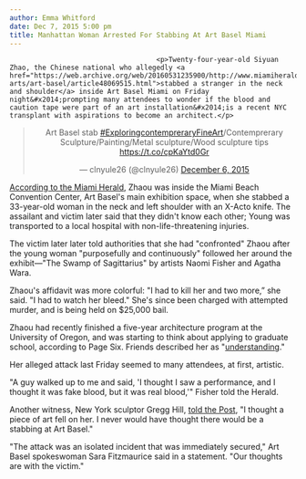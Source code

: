 ```yaml
---
author: Emma Whitford
date: Dec 7, 2015 5:00 pm
title: Manhattan Woman Arrested For Stabbing At Art Basel Miami
---
```


	
										<p>Twenty-four-year-old Siyuan Zhao, the Chinese national who allegedly <a href="https://web.archive.org/web/20160531235900/http://www.miamiherald.com/entertainment/visual-arts/art-basel/article48069515.html">stabbed a stranger in the neck and shoulder</a> inside Art Basel Miami on Friday night&#x2014;prompting many attendees to wonder if the blood and caution tape were part of an art installation&#x2014;is a recent NYC transplant with aspirations to become an architect.</p>

<center><blockquote class="twitter-tweet" lang="en"><p lang="en" dir="ltr">Art Basel stab <a href="https://web.archive.org/web/20160531235900/https://twitter.com/hashtag/ExploringcontempreraryFineArt?src=hash">#ExploringcontempreraryFineArt</a>/Contemprerary Sculpture/Painting/Metal sculpture/Wood sculpture tips <a href="https://web.archive.org/web/20160531235900/https://t.co/cpKaYtd0Gr">https://t.co/cpKaYtd0Gr</a></p>&#x2014; clnyule26 (@clnyule26) <a href="https://web.archive.org/web/20160531235900/https://twitter.com/clnyule26/status/673586002213150720">December 6, 2015</a></blockquote> <script async src="//web.archive.org/web/20160531235900js_/http://platform.twitter.com/widgets.js" charset="utf-8"></script></center>

<p><a href="https://web.archive.org/web/20160531235900/http://www.miamiherald.com/entertainment/visual-arts/art-basel/article48069515.html">According to the Miami Herald</a>, Zhaou was inside the Miami Beach Convention Center, Art Basel&apos;s main exhibition space, when she stabbed a 33-year-old woman in the neck and left shoulder with an X-Acto knife. The assailant and victim later said that they didn&apos;t know each other; Young was transported to a local hospital with non-life-threatening injuries. </p>

<p>The victim later later told authorities that she had &quot;confronted&quot; Zhaou after the young woman  &quot;purposefully and continuously&quot; followed her around the exhibit&#x2014;&quot;The Swamp of Sagittarius&quot; by artists Naomi Fisher and Agatha Wara. </p>

<p>Zhaou&apos;s affidavit was more colorful: &quot;&#x200B;I had to kill her and two more,&#x201D; she said. &quot;I had to watch her bleed.&quot; She&apos;s since been charged with attempted murder, and is being held on $25,000 bail. </p>

<p>Zhaou had recently finished a five-year architecture program at the University of Oregon, and was starting to think about applying to graduate school, according to Page Six. Friends described her as &quot;<a href="https://web.archive.org/web/20160531235900/http://pagesix.com/2015/12/07/the-art-basel-stabber-lives-in-new-york/">understanding</a>.&quot; </p>

<p>Her alleged attack last Friday seemed to many attendees, at first, artistic. </p>

<p>&quot;A guy walked up to me and said, &apos;I thought I saw a performance, and I thought it was fake blood, but it was real blood,&apos;&quot; Fisher told the Herald. </p>

<p>Another witness, New York sculptor Gregg Hill, <a href="https://web.archive.org/web/20160531235900/http://pagesix.com/2015/12/05/art-basel-stabber-i-had-to-watch-her-bleed/?_ga=1.30029759.1819696953.1423266761">told the Post</a>, &quot;I thought a piece of art fell on her. I never would have thought there would be a stabbing at Art Basel.&quot;</p>

<p>&quot;The attack was an isolated incident that was immediately secured,&quot; &#x200B;Art Basel spokeswoman Sara Fitzmaurice said in a statement. &quot;Our thoughts are with the victim.&quot;<br>
</p>					
										
									
				